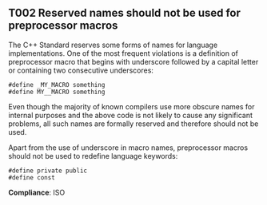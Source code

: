 T002 Reserved names should not be used for preprocessor macros
--------------------------------------------------------------

The C++ Standard reserves some forms of names for language implementations.
One of the most frequent violations is a definition of preprocessor macro that
begins with underscore followed by a capital letter or containing two
consecutive underscores:

```
#define _MY_MACRO something
#define MY__MACRO something
```

Even though the majority of known compilers use more obscure names for internal
purposes and the above code is not likely to cause any significant problems, all
such names are formally reserved and therefore should not be used.

Apart from the use of underscore in macro names, preprocessor macros should not
be used to redefine language keywords:

```
#define private public
#define const
```

**Compliance**: ISO
